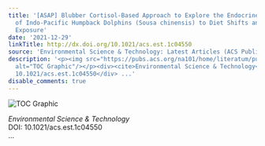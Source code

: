 ```yaml
---
title: '[ASAP] Blubber Cortisol-Based Approach to Explore the Endocrine Responses
  of Indo-Pacific Humpback Dolphins (Sousa chinensis) to Diet Shifts and Contaminant
  Exposure'
date: '2021-12-29'
linkTitle: http://dx.doi.org/10.1021/acs.est.1c04550
source: 'Environmental Science & Technology: Latest Articles (ACS Publications)'
description: '<p><img src="https://pubs.acs.org/na101/home/literatum/publisher/achs/journals/content/esthag/0/esthag.ahead-of-print/acs.est.1c04550/20211229/images/medium/es1c04550_0008.gif"
  alt="TOC Graphic"/></p><div><cite>Environmental Science & Technology</cite></div><div>DOI:
  10.1021/acs.est.1c04550</div> ...'
disable_comments: true
---
```

<p><img src="https://pubs.acs.org/na101/home/literatum/publisher/achs/journals/content/esthag/0/esthag.ahead-of-print/acs.est.1c04550/20211229/images/medium/es1c04550_0008.gif" alt="TOC Graphic"/></p><div><cite>Environmental Science & Technology</cite></div><div>DOI: 10.1021/acs.est.1c04550</div> ...